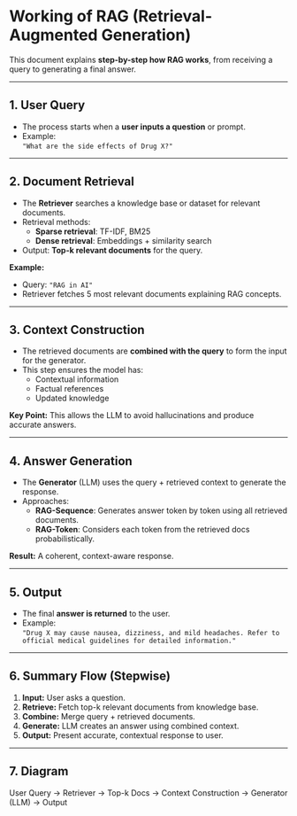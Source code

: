 # Working of RAG (Retrieval-Augmented Generation)

This document explains **step-by-step how RAG works**, from receiving a query to generating a final answer.

---

## 1. User Query

- The process starts when a **user inputs a question** or prompt.
- Example:  
  `"What are the side effects of Drug X?"`

---

## 2. Document Retrieval

- The **Retriever** searches a knowledge base or dataset for relevant documents.
- Retrieval methods:
  - **Sparse retrieval**: TF-IDF, BM25
  - **Dense retrieval**: Embeddings + similarity search
- Output: **Top-k relevant documents** for the query.

**Example:**

- Query: `"RAG in AI"`
- Retriever fetches 5 most relevant documents explaining RAG concepts.

---

## 3. Context Construction

- The retrieved documents are **combined with the query** to form the input for the generator.
- This step ensures the model has:
  - Contextual information
  - Factual references
  - Updated knowledge

**Key Point:** This allows the LLM to avoid hallucinations and produce accurate answers.

---

## 4. Answer Generation

- The **Generator** (LLM) uses the query + retrieved context to generate the response.
- Approaches:
  - **RAG-Sequence**: Generates answer token by token using all retrieved documents.
  - **RAG-Token**: Considers each token from the retrieved docs probabilistically.

**Result:** A coherent, context-aware response.

---

## 5. Output

- The final **answer is returned** to the user.
- Example:  
  `"Drug X may cause nausea, dizziness, and mild headaches. Refer to official medical guidelines for detailed information."`

---

## 6. Summary Flow (Stepwise)

1. **Input:** User asks a question.
2. **Retrieve:** Fetch top-k relevant documents from knowledge base.
3. **Combine:** Merge query + retrieved documents.
4. **Generate:** LLM creates an answer using combined context.
5. **Output:** Present accurate, contextual response to user.

---

## 7. Diagram

User Query → Retriever → Top-k Docs → Context Construction → Generator (LLM) → Output
